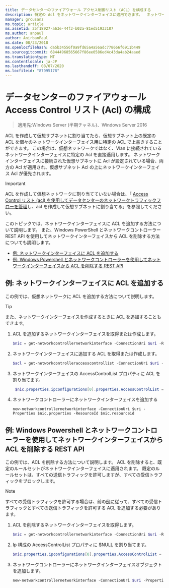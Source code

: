 ```yaml
---
title: データセンターのファイアウォール アクセス制御リスト (ACL) を構成する
description: 特定の Acl をネットワークインターフェイスに適用できます。  ネットワークインターフェイスが接続されている仮想サブネット上で Acl も設定されている場合、両方の Acl が適用されますが、ネットワークインターフェイスの Acl は仮想サブネット Acl の上位に優先されます。
manager: grcusanz
ms.topic: article
ms.assetid: 25f18927-a63e-44f3-b02a-81ed51933187
ms.author: anpaul
author: AnirbanPaul
ms.date: 08/23/2018
ms.openlocfilehash: da5b34556f0a9fd65a4a56adc778666f6911b449
ms.sourcegitcommit: 68444968565667f86ee0586ed4c43da4ab24aaed
ms.translationtype: MT
ms.contentlocale: ja-JP
ms.lasthandoff: 08/07/2020
ms.locfileid: "87995178"
---
```

# <a name="configure-datacenter-firewall-access-control-lists-acls"></a>データセンターのファイアウォール Access Control リスト (Acl) の構成

>適用先:Windows Server (半期チャネル)、Windows Server 2016

ACL を作成して仮想サブネットに割り当てたら、仮想サブネット上の既定の ACL を個々のネットワークインターフェイス用に特定の ACL で上書きすることができます。  この場合は、仮想ネットワークではなく、Vlan に接続されているネットワークインターフェイスに特定の Acl を直接適用します。 ネットワークインターフェイスに接続された仮想サブネットに Acl が設定されている場合、両方の Acl が適用され、仮想サブネット Acl の上にネットワークインターフェイス Acl が優先されます。

>[!IMPORTANT]
>ACL を作成して仮想ネットワークに割り当てていない場合は、「 [Access Control リスト (acl) を使用してデータセンターのネットワークトラフィックフローを管理](./use-acls-for-traffic-flow.md)し、acl を作成して仮想サブネットに割り当てる」を参照してください。

このトピックでは、ネットワークインターフェイスに ACL を追加する方法について説明します。 また、Windows PowerShell とネットワークコントローラー REST API を使用してネットワークインターフェイスから ACL を削除する方法についても説明します。

- [例: ネットワークインターフェイスに ACL を追加する](#example-add-an-acl-to-a-network-interface)
- [例: Windows Powershell とネットワークコントローラーを使用してネットワークインターフェイスから ACL を削除する REST API](#example-remove-an-acl-from-a-network-interface-by-using-windows-powershell-and-the-network-controller-rest-api)


## <a name="example-add-an-acl-to-a-network-interface"></a>例: ネットワークインターフェイスに ACL を追加する
この例では、仮想ネットワークに ACL を追加する方法について説明します。

>[!TIP]
>また、ネットワークインターフェイスを作成するときに ACL を追加することもできます。

1. ACL を追加するネットワークインターフェイスを取得または作成します。

   ```PowerShell
   $nic = get-networkcontrollernetworkinterface -ConnectionUri $uri -ResourceId "MyVM_Ethernet1"
   ```

2. ネットワークインターフェイスに追加する ACL を取得または作成します。

   ```PowerShell
   $acl = get-networkcontrolleraccesscontrollist -ConnectionUri $uri -resourceid "AllowAllACL"
   ```

3. ネットワークインターフェイスの AccessControlList プロパティに ACL を割り当てます。

   ```PowerShell
    $nic.properties.ipconfigurations[0].properties.AccessControlList = $acl
   ```

4. ネットワークコントローラーにネットワークインターフェイスを追加する

   ```
   new-networkcontrollernetworkinterface -ConnectionUri $uri -Properties $nic.properties -ResourceId $nic.resourceid
   ```

## <a name="example-remove-an-acl-from-a-network-interface-by-using-windows-powershell-and-the-network-controller-rest-api"></a>例: Windows Powershell とネットワークコントローラーを使用してネットワークインターフェイスから ACL を削除する REST API
この例では、ACL を削除する方法について説明します。 ACL を削除すると、既定のルールセットがネットワークインターフェイスに適用されます。 既定のルールセットは、すべての送信トラフィックを許可しますが、すべての受信トラフィックをブロックします。

>[!NOTE]
>すべての受信トラフィックを許可する場合は、前の[例](#example-add-an-acl-to-a-network-interface)に従って、すべての受信トラフィックとすべての送信トラフィックを許可する ACL を追加する必要があります。


1. ACL を削除するネットワークインターフェイスを取得します。<br>
   ```PowerShell
   $nic = get-networkcontrollernetworkinterface -ConnectionUri $uri -ResourceId "MyVM_Ethernet1"
   ```

2. Ip 構成の AccessControlList プロパティに $NULL を割り当てます。<br>
   ```PowerShell
   $nic.properties.ipconfigurations[0].properties.AccessControlList = $null
   ```

3. ネットワークコントローラーにネットワークインターフェイスオブジェクトを追加します。<br>
   ```PowerShell
   new-networkcontrollernetworkinterface -ConnectionUri $uri -Properties $nic.properties -ResourceId $nic.resourceid
   ```